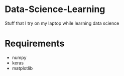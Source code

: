 # Data-Science-Learning
Stuff that I try on my laptop while learning data science

# Requirements
- numpy
- keras
- matplotlib
